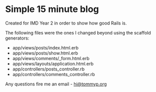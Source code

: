 # Simple 15 minute blog

Created for IMD Year 2 in order to show how good Rails is. 

The following files were the ones I changed beyond using the scaffold generators:

* app/views/posts/index.html.erb
* app/views/posts/show.html.erb
* app/views/comments/_form.html.erb
* app/views/layouts/application.html.erb
* app/controllers/posts_controller.rb
* app/controllers/comments_controller.rb

Any questions fire me an email - hi@tommyp.org
